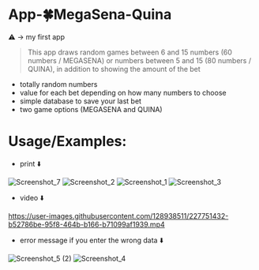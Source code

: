 <h1>App-🍀MegaSena-Quina</h1>
⚠️ -> my first app


> This app draws random games between 6 and 15 numbers (60 numbers / MEGASENA) or numbers between 5 and 15 (80 numbers / QUINA), in addition to showing the amount of the bet
+ totally random numbers
+ value for each bet depending on how many numbers to choose
+ simple database to save your last bet
+ two game options (MEGASENA and QUINA)

<h1>Usage/Examples:</h1>

+ print ⬇️

![Screenshot_7](https://user-images.githubusercontent.com/128938511/227751426-4229a41c-607d-44f4-83a5-60beee65da97.png)
![Screenshot_2](https://user-images.githubusercontent.com/128938511/227751428-102b0f4d-4b87-4f80-8e5c-1d10bbf247c7.png)
![Screenshot_1](https://user-images.githubusercontent.com/128938511/227751429-fa422e64-25ed-43c9-a618-dbcc0c412083.png)
![Screenshot_3](https://user-images.githubusercontent.com/128938511/227751430-aa28072c-1a0f-4c18-a439-bef6005f4a3f.png)

+ video ⬇️

https://user-images.githubusercontent.com/128938511/227751432-b52786be-95f8-464b-b166-b71099af1939.mp4



+ error message if you enter the wrong data ⬇️


![Screenshot_5 (2)](https://user-images.githubusercontent.com/128938511/227752399-bcbcdbfe-2cf4-47dd-a2e5-01021f9e5a5e.png)
![Screenshot_4](https://user-images.githubusercontent.com/128938511/227752402-8364900f-0075-4ede-ad91-99590089cce1.png)

